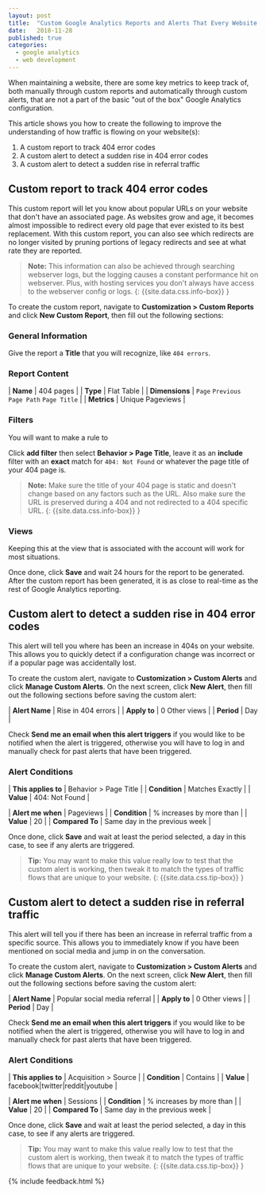 ```yaml
---
layout: post
title:  "Custom Google Analytics Reports and Alerts That Every Website Should Have"
date:   2018-11-28
published: true
categories:
  - google analytics
  - web development
---
```


When maintaining a website, there are some key metrics to keep track of, both
manually through custom reports and automatically through custom alerts, that
are not a part of the basic "out of the box" Google Analytics configuration.

This article shows you how to create the following to improve the understanding
of how traffic is flowing on your website(s):

1. A custom report to track 404 error codes
2. A custom alert to detect a sudden rise in 404 error codes
3. A custom alert to detect a sudden rise in referral traffic

## Custom report to track 404 error codes

This custom report will let you know about popular URLs on your website that
don't have an associated page. As websites grow and age, it becomes almost
impossible to redirect every old page that ever existed to its best replacement.
With this custom report, you can also see which redirects are no longer visited
by pruning portions of legacy redirects and see at what rate they are reported.

> **Note:** This information can also be achieved through searching webserver
logs, but the logging causes a constant performance hit on webserver. Plus, with
hosting services you don't always have access to the webserver config or logs.
{: {{site.data.css.info-box}} }

To create the custom report, navigate to **Customization > Custom Reports** and
click **New Custom Report**, then fill out the following sections:

### General Information

Give the report a **Title** that you will recognize, like `404 errors`.

### Report Content

| **Name**         | 404 pages                                |
| **Type**         | Flat Table                               |
| **Dimensions**   | `Page` `Previous Page Path` `Page Title` |
| **Metrics**      | Unique Pageviews                         |

### Filters

You will want to make a rule to

Click **add filter** then select **Behavior > Page Title**, leave it as an
**include** filter with an **exact** match for `404: Not Found` or whatever the
page title of your 404 page is.

> **Note:** Make sure the title of your 404 page is static and doesn't change
based on any factors such as the URL. Also make sure the URL is preserved during
a 404 and not redirected to a 404 specific URL.
{: {{site.data.css.info-box}} }

### Views

Keeping this at the view that is associated with the account will work for most
situations.

Once done, click **Save** and wait 24 hours for the report to be generated.
After the custom report has been generated, it is as close to real-time as the
rest of Google Analytics reporting.

## Custom alert to detect a sudden rise in 404 error codes

This alert will tell you where has been an increase in 404s on your website.
This allows you to quickly detect if a configuration change was incorrect or if
a popular page was accidentally lost.

To create the custom alert, navigate to **Customization > Custom Alerts** and
click **Manage Custom Alerts**. On the next screen, click **New Alert**, then
fill out the following sections before saving the custom alert:

| **Alert Name** | Rise in 404 errors |
| **Apply to**   | 0 Other views      |
| **Period**     | Day                |

Check **Send me an email when this alert triggers** if you would like to be
notified when the alert is triggered, otherwise you will have to log in and
manually check for past alerts that have been triggered.

### Alert Conditions

| **This applies to** | Behavior > Page Title |
| **Condition**       | Matches Exactly       |
| **Value**           | 404: Not Found        |

| **Alert me when**  | Pageviews                     |
| **Condition**      | % increases by more than      |
| **Value**          | 20                            |
| **Compared To**    | Same day in the previous week |

Once done, click **Save** and wait at least the period selected, a day in this
case, to see if any alerts are triggered.

> **Tip:** You may want to make this value really low to test that the custom
alert is working, then tweak it to match the types of traffic flows that are
unique to your website.
{: {{site.data.css.tip-box}} }

## Custom alert to detect a sudden rise in referral traffic

This alert will tell you if there has been an increase in referral traffic from
a specific source. This allows you to immediately know if you have been
mentioned on social media and jump in on the conversation.

To create the custom alert, navigate to **Customization > Custom Alerts** and
click **Manage Custom Alerts**. On the next screen, click **New Alert**, then
fill out the following sections before saving the custom alert:

| **Alert Name** | Popular social media referral |
| **Apply to**   | 0 Other views                 |
| **Period**     | Day                           |

Check **Send me an email when this alert triggers** if you would like to be
notified when the alert is triggered, otherwise you will have to log in and
manually check for past alerts that have been triggered.

### Alert Conditions

| **This applies to** | Acquisition > Source               |
| **Condition**       | Contains                           |
| **Value**           | facebook\|twitter\|reddit\|youtube |

| **Alert me when**  | Sessions                      |
| **Condition**      | % increases by more than      |
| **Value**          | 20                            |
| **Compared To**    | Same day in the previous week |

Once done, click **Save** and wait at least the period selected, a day in this
case, to see if any alerts are triggered.

> **Tip:** You may want to make this value really low to test that the custom
alert is working, then tweak it to match the types of traffic flows that are
unique to your website.
{: {{site.data.css.tip-box}} }

{% include feedback.html %}
